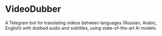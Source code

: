 # VideoDubber
A Telegram bot for translating videos between languages (Russian, Arabic, English) with dubbed audio and subtitles, using state-of-the-art AI models.
